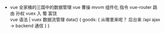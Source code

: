 - vue 全家桶的三国中的数据管理
    vue   曹操 mvvm  组件化   指令
    vue-router 路由  孙权 
    vuex   入 蜀  富饶   
    vue 语法   |   vuex  数据流管理
    data() {
        goods: {
            从哪里来呢？  后台来  /api
            ajax -> backend 通信
        }
    }
